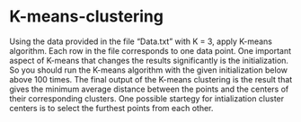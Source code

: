 # K-means-clustering
Using the data provided in the file “Data.txt” with K = 3, apply K-means algorithm. Each row in the file corresponds to one data point.
One important aspect of K-means that changes the results significantly is the initialization. So you should run the K-means algorithm with the given initialization below above 100 times. The final output of the K-means clustering is the result that gives the minimum average distance between the points and the centers of their corresponding clusters.
One possible startegy for intialization cluster centers is to select the furthest points from each other.
